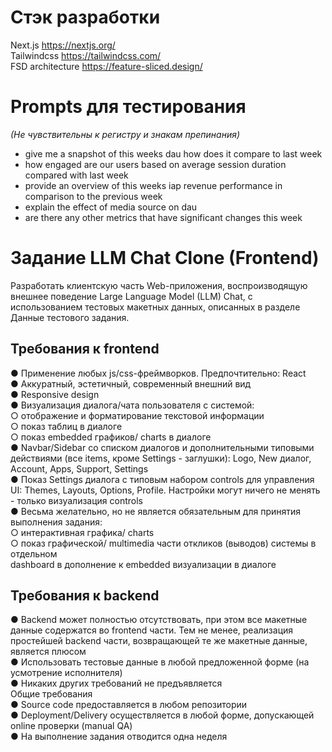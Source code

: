 # Стэк разработки

Next.js https://nextjs.org/  
Tailwindcss https://tailwindcss.com/  
FSD architecture https://feature-sliced.design/

# Prompts для тестирования

_(Не чувствительны к регистру и знакам препинания)_

- give me a snapshot of this weeks dau how does it compare to last week  
- how engaged are our users based on average session duration compared with last week  
- provide an overview of this weeks iap revenue performance in comparison to the previous week
- explain the effect of media source on dau
- are there any other metrics that have significant changes this week

# Задание LLM Chat Clone (Frontend)

Разработать клиентскую часть Web-приложения, воспроизводящую внешнее поведение Large
Language Model (LLM) Chat, с использованием тестовых макетных данных, описанных в разделе
Данные тестового задания.

## Требования к frontend

● Применение любых js/css-фреймворков. Предпочтительно: React  
● Аккуратный, эстетичный, современный внешний вид  
● Responsive design  
● Визуализация диалога/чата пользователя с системой:  
○ отображение и форматирование текстовой информации  
○ показ таблиц в диалоге  
○ показ embedded графиков/ charts в диалоге  
● Navbar/Sidebar со списком диалогов и дополнительными типовыми действиями (все items,
кроме Settings - заглушки): Logo, New диалог, Account, Apps, Support, Settings  
● Показ Settings диалога с типовым набором controls для управления UI: Themes, Layouts, Options,
Profile. Настройки могут ничего не менять - только визуализация controls  
● Весьма желательно, но не является обязательным для принятия выполнения задания:  
○ интерактивная графика/ charts  
○ показ графической/ multimedia части откликов (выводов) системы в отдельном  
dashboard в дополнение к embedded визуализации в диалоге

## Требования к backend

● Backend может полностью отсутствовать, при этом все макетные данные содержатся во
frontend части. Тем не менее, реализация простейшей backend части, возвращающей те же
макетные данные, является плюсом  
● Использовать тестовые данные в любой предложенной форме (на усмотрение исполнителя)  
● Никаких других требований не предъявляется  
Общие требования  
● Source code предоставляется в любом репозитории  
● Deployment/Delivery осуществляется в любой форме, допускающей online проверки (manual QA)  
● На выполнение задания отводится одна неделя
